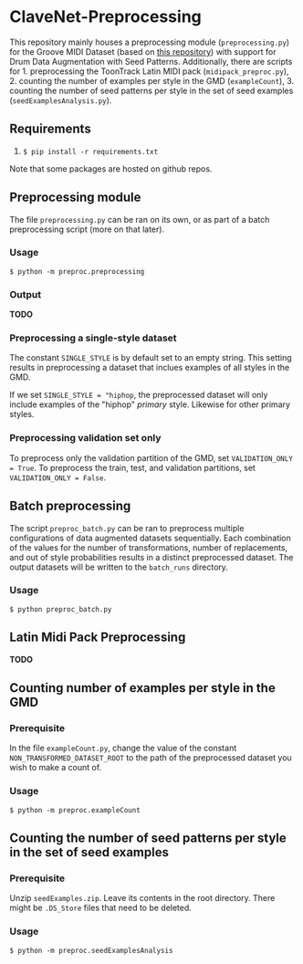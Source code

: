 # ClaveNet-Preprocessing

This repository mainly houses a preprocessing module (`preprocessing.py`) for the Groove MIDI Dataset (based on [this repository](https://github.com/behzadhaki/GMD2HVO_PreProcessing)) with support for Drum Data Augmentation with Seed Patterns. Additionally, there are scripts for 1. preprocessing the ToonTrack Latin MIDI pack (`midipack_preproc.py`), 2. counting the number of examples per style in the GMD (`exampleCount`), 3. counting the number of seed patterns per style in the set of seed examples (`seedExamplesAnalysis.py`).

## Requirements

1. `$ pip install -r requirements.txt`

Note that some packages are hosted on github repos.

## Preprocessing module

The file `preprocessing.py` can be ran on its own, or as part of a batch preprocessing script (more on that later).

### Usage

```$ python -m preproc.preprocessing```

### Output

**TODO**

### Preprocessing a single-style dataset

The constant `SINGLE_STYLE` is by default set to an empty string. This setting results in preprocessing a dataset that inclues examples of all styles in the GMD.

If we set `SINGLE_STYLE = "hiphop`, the preprocessed dataset will only include examples of the "hiphop" *primary* style. Likewise for other primary styles.

### Preprocessing validation set only

To preprocess only the validation partition of the GMD, set `VALIDATION_ONLY = True`. To preprocess the train, test, and validation partitions, set `VALIDATION_ONLY = False`.

## Batch preprocessing

The script `preproc_batch.py` can be ran to preprocess multiple configurations of data augmented datasets sequentially. Each combination of the values for the number of transformations, number of replacements, and out of style probabilities results in a distinct preprocessed dataset. The output datasets will be written to the `batch_runs` directory.

### Usage

```$ python preproc_batch.py```

## Latin Midi Pack Preprocessing

**TODO**

## Counting number of examples per style in the GMD

### Prerequisite

In the file `exampleCount.py`, change the value of the constant `NON_TRANSFORMED_DATASET_ROOT` to the path of the preprocessed dataset you wish to make a count of.

### Usage

```$ python -m preproc.exampleCount```

## Counting the number of seed patterns per style in the set of seed examples

### Prerequisite 

Unzip `seedExamples.zip`. Leave its contents in the root directory. There might be `.DS_Store` files that need to be deleted. 

### Usage

```$ python -m preproc.seedExamplesAnalysis ```

